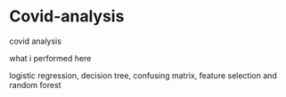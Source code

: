 # Covid-analysis

covid analysis

what i performed here

logistic regression, decision tree,
confusing matrix, feature selection
and random forest

